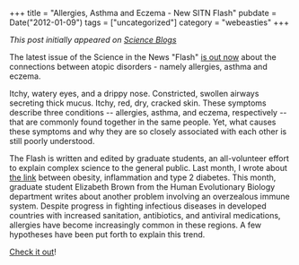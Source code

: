 +++
title = "Allergies, Asthma and Eczema - New SITN Flash"
pubdate = Date("2012-01-09")
tags = ["uncategorized"]
category = "webeasties"
+++

_This post initially appeared on [Science Blogs](http://scienceblogs.com/webeasties)_

The latest issue of the Science in the News "Flash" [is out now](https://sitn.hms.harvard.edu/sitnflash_wp/2012/01/issue109/) about the connections between atopic disorders - namely allergies, asthma and eczema.

Itchy, watery eyes, and a drippy nose. Constricted, swollen airways secreting thick mucus. Itchy, red, dry, cracked skin. These symptoms describe three conditions -- allergies, asthma, and eczema, respectively -- that are commonly found together in the same people. Yet, what causes these symptoms and why they are so closely associated with each other is still poorly understood.

The Flash is written and edited by graduate students, an all-volunteer effort to explain complex science to the general public. Last month, I wrote about [the link](http://scienceblogs.com/webeasties/2011/12/obesity_inflammation_and_diabe.php) between obesity, inflammation and type 2 diabetes. This month, graduate student Elizabeth Brown from the Human Evolutionary Biology department writes about another problem involving an overzealous immune system. 
Despite progress in fighting infectious diseases in developed countries with increased sanitation, antibiotics, and antiviral medications, allergies have become increasingly common in these regions.  A few hypotheses have been put forth to explain this trend.

[Check it out](https://sitn.hms.harvard.edu/sitnflash_wp/2012/01/issue109/)!

      
  
